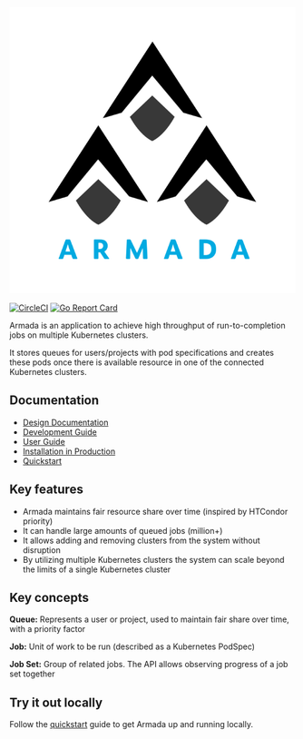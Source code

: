 ![Armada](./logo.svg)

[![CircleCI](https://circleci.com/gh/helm/helm.svg?style=shield)](https://circleci.com/gh/G-Research/armada)
[![Go Report Card](https://goreportcard.com/badge/github.com/G-Research/armada)](https://goreportcard.com/report/github.com/G-Research/armada)

Armada is an application to achieve high throughput of run-to-completion jobs on multiple Kubernetes clusters.

It stores queues for users/projects with pod specifications and creates these pods once there is available resource in one of the connected Kubernetes clusters.

## Documentation

- [Design Documentation](./docs/design.md)
- [Development Guide](./docs/developer.md)
- [User Guide](./docs/user.md)
- [Installation in Production](./docs/production-install.md)
- [Quickstart](./docs/quickstart.md)

## Key features
- Armada maintains fair resource share over time (inspired by HTCondor priority)
- It can handle large amounts of queued jobs (million+)
- It allows adding and removing clusters from the system without disruption
- By utilizing multiple Kubernetes clusters the system can scale beyond the limits of a single Kubernetes cluster

## Key concepts

**Queue:** Represents a user or project, used to maintain fair share over time, with a priority factor

**Job:** Unit of work to be run (described as a Kubernetes PodSpec)

**Job Set:** Group of related jobs. The API allows observing progress of a job set together


## Try it out locally

Follow the [quickstart](./docs/quickstart.md) guide to get Armada up and running locally.
